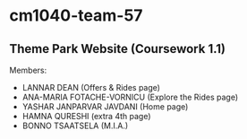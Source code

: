 # cm1040-team-57

## Theme Park Website (Coursework 1.1)

Members:
- LANNAR DEAN (Offers & Rides page)
- ANA-MARIA FOTACHE-VORNICU (Explore the Rides page)
- YASHAR JANPARVAR JAVDANI (Home page)
- HAMNA QURESHI (extra 4th page)
- BONNO TSAATSELA (M.I.A.)